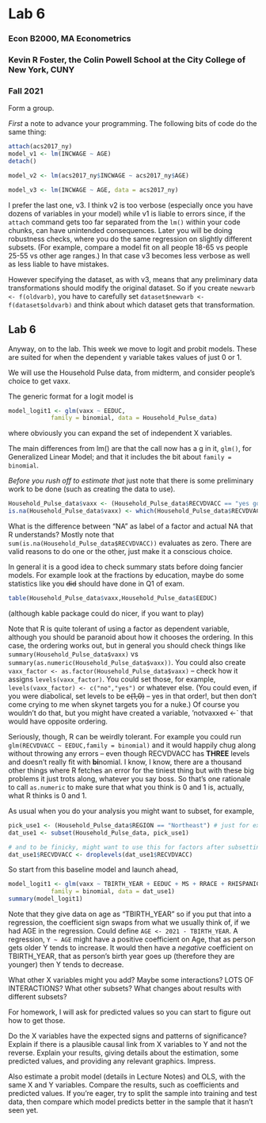 Lab 6
================

### Econ B2000, MA Econometrics

### Kevin R Foster, the Colin Powell School at the City College of New York, CUNY

### Fall 2021

Form a group.

*First* a note to advance your programming. The following bits of code
do the same thing:

``` r
attach(acs2017_ny)
model_v1 <- lm(INCWAGE ~ AGE)
detach()

model_v2 <- lm(acs2017_ny$INCWAGE ~ acs2017_ny$AGE)

model_v3 <- lm(INCWAGE ~ AGE, data = acs2017_ny)
```

I prefer the last one, v3. I think v2 is too verbose (especially once
you have dozens of variables in your model) while v1 is liable to errors
since, if the `attach` command gets too far separated from the `lm()`
within your code chunks, can have unintended consequences. Later you
will be doing robustness checks, where you do the same regression on
slightly different subsets. (For example, compare a model fit on all
people 18-65 vs people 25-55 vs other age ranges.) In that case v3
becomes less verbose as well as less liable to have mistakes.

However specifying the dataset, as with v3, means that any preliminary
data transformations should modify the original dataset. So if you
create `newvarb <- f(oldvarb)`, you have to carefully set
`dataset$newvarb <- f(dataset$oldvarb)` and think about which dataset
gets that transformation.

## Lab 6

Anyway, on to the lab. This week we move to logit and probit models.
These are suited for when the dependent y variable takes values of just
0 or 1.

We will use the Household Pulse data, from midterm, and consider
people’s choice to get vaxx.

The generic format for a logit model is

``` r
model_logit1 <- glm(vaxx ~ EEDUC,
            family = binomial, data = Household_Pulse_data)
```

where obviously you can expand the set of independent X variables.

The main differences from lm() are that the call now has a g in it,
`glm()`, for Generalized Linear Model; and that it includes the bit
about `family = binomial`.

*Before you rush off to estimate that* just note that there is some
preliminary work to be done (such as creating the data to use).

``` r
Household_Pulse_data$vaxx <- (Household_Pulse_data$RECVDVACC == "yes got vaxx")
is.na(Household_Pulse_data$vaxx) <- which(Household_Pulse_data$RECVDVACC == "NA") 
```

What is the difference between “NA” as label of a factor and actual NA
that R understands? Mostly note that
`sum(is.na(Household_Pulse_data$RECVDVACC))` evaluates as zero. There
are valid reasons to do one or the other, just make it a conscious
choice.

In general it is a good idea to check summary stats before doing fancier
models. For example look at the fractions by education, maybe do some
statistics like you ~~did~~ should have done in Q1 of exam.

``` r
table(Household_Pulse_data$vaxx,Household_Pulse_data$EEDUC)
```

(although kable package could do nicer, if you want to play)

Note that R is quite tolerant of using a factor as dependent variable,
although you should be paranoid about how it chooses the ordering. In
this case, the ordering works out, but in general you should check
things like `summary(Household_Pulse_data$vaxx)` vs
`summary(as.numeric(Household_Pulse_data$vaxx))`. You could also create
`vaxx_factor <- as.factor(Household_Pulse_data$vaxx)` – check how it
assigns `levels(vaxx_factor)`. You could set those, for example,
`levels(vaxx_factor) <- c("no","yes")` or whatever else. (You could
even, if you were diabolical, set levels to be ~~c(1,0)~~ – yes in that
order\!, but then don’t come crying to me when skynet targets you for a
nuke.) Of course you wouldn’t do that, but you might have created a
variable, ’notvaxxed \<-\` that would have opposite ordering.

Seriously, though, R can be weirdly tolerant. For example you could run
`glm(RECVDVACC ~ EEDUC,family = binomial)` and it would happily chug
along without throwing any errors – even though RECVDVACC has **THREE**
levels and doesn’t really fit with **bi**nomial. I know, I know, there
are a thousand other things where R fetches an error for the tiniest
thing but with these big problems it just trots along, whatever you say
boss. So that’s one rationale to call `as.numeric` to make sure that
what you think is 0 and 1 is, actually, what R thinks is 0 and 1.

As usual when you do your analysis you might want to subset, for
example,

``` r
pick_use1 <- (Household_Pulse_data$REGION == "Northeast") # just for example!
dat_use1 <- subset(Household_Pulse_data, pick_use1)

# and to be finicky, might want to use this for factors after subsetting in case some get lost
dat_use1$RECVDVACC <- droplevels(dat_use1$RECVDVACC) 
```

So start from this baseline model and launch ahead,

``` r
model_logit1 <- glm(vaxx ~ TBIRTH_YEAR + EEDUC + MS + RRACE + RHISPANIC + GENID_DESCRIBE,
            family = binomial, data = dat_use1)
summary(model_logit1)
```

Note that they give data on age as “TBIRTH\_YEAR” so if you put that
into a regression, the coefficient sign swaps from what we usually think
of, if we had AGE in the regression. Could define `AGE <- 2021 -
TBIRTH_YEAR`. A regression, `Y ~ AGE` might have a positive coefficient
on Age, that as person gets older Y tends to increase. It would then
have a *negative* coefficient on TBIRTH\_YEAR, that as person’s birth
year goes up (therefore they are younger) then Y tends to decrease.

What other X variables might you add? Maybe some interactions? LOTS OF
INTERACTIONS? What other subsets? What changes about results with
different subsets?

For homework, I will ask for predicted values so you can start to figure
out how to get those.

Do the X variables have the expected signs and patterns of significance?
Explain if there is a plausible causal link from X variables to Y and
not the reverse. Explain your results, giving details about the
estimation, some predicted values, and providing any relevant graphics.
Impress.

Also estimate a probit model (details in Lecture Notes) and OLS, with
the same X and Y variables. Compare the results, such as coefficients
and predicted values. If you’re eager, try to split the sample into
training and test data, then compare which model predicts better in the
sample that it hasn’t seen yet.
